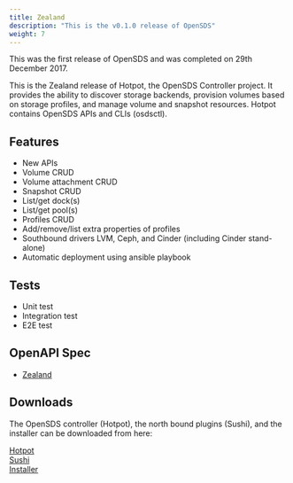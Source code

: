 ```yaml
---
title: Zealand
description: "This is the v0.1.0 release of OpenSDS"
weight: 7
---
```


This was the first release of OpenSDS and was completed on 29th December 2017.

This is the Zealand release of Hotpot, the OpenSDS Controller project. It provides the ability to discover storage backends, provision volumes based on storage profiles, and manage volume and snapshot resources. Hotpot contains OpenSDS APIs and CLIs (osdsctl).

## Features
- New APIs
- Volume CRUD
- Volume attachment CRUD
- Snapshot CRUD
- List/get dock(s)
- List/get pool(s)
- Profiles CRUD
- Add/remove/list extra properties of profiles
- Southbound drivers LVM, Ceph, and Cinder (including Cinder stand-alone)
- Automatic deployment using ansible playbook

## Tests
- Unit test
- Integration test
- E2E test

## OpenAPI Spec
* [Zealand](/guides/api-spec/zealand/)

## Downloads  

The OpenSDS controller (Hotpot), the north bound plugins (Sushi), and the
installer can be downloaded from here:

[Hotpot](https://github.com/opensds/opensds/releases/tag/v0.1.0)  
[Sushi](https://github.com/opensds/nbp/releases/tag/v0.1.0)  
[Installer](https://github.com/opensds/opensds-installer/releases/tag/v0.2.0)  
